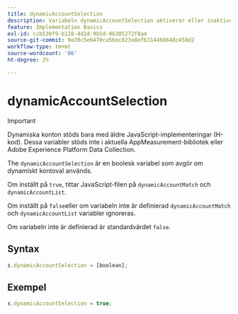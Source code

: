 ```yaml
---
title: dynamicAccountSelection
description: Variabeln dynamicAccountSelection aktiverar eller inaktiverar dynamiskt kontoval.
feature: Implementation Basics
exl-id: ccb530f9-b128-4d2d-9b5d-9b305272f0a4
source-git-commit: 9e20c5e6470ca5bec823e8ef6314468648c458d2
workflow-type: tm+mt
source-wordcount: '86'
ht-degree: 2%

---
```


# dynamicAccountSelection

>[!IMPORTANT]
>
>Dynamiska konton stöds bara med äldre JavaScript-implementeringar (H-kod). Dessa variabler stöds inte i aktuella AppMeasurement-bibliotek eller Adobe Experience Platform Data Collection.

The `dynamicAccountSelection` är en boolesk variabel som avgör om dynamiskt kontoval används.

Om inställt på `true`, tittar JavaScript-filen på `dynamicAccountMatch` och `dynamicAccountList`.

Om inställt på `false`eller om variabeln inte är definierad `dynamicAccountMatch` och `dynamicAccountList` variabler ignoreras.

Om variabeln inte är definierad är standardvärdet `false`.

## Syntax

```js
s.dynamicAccountSelection = [boolean];
```

## Exempel

```js
s.dynamicAccountSelection = true;
```
